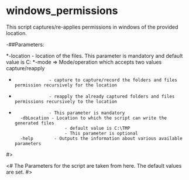 # windows_permissions

This script captures/re-applies permissions in windows of the provided location.

-##Parameters:

*-location  - location of the files. This parameter is mandatory and default value is C:
*-mode  => Mode/operation which accepts two values capture/reapply
*                  - capture to capture/record the folders and files permission recursively for the location
*                  - reapply the already captured folders and files permissions recursively to the location
*                  - This parameter is mandatory
        -dbLocation - Location to which the script can write the generated files
                         - default value is C:\TMP
                         - This parameter is optional
        -help        - Outputs the information about various available parameters
#>

<#
The Parameters for the script are taken from here. The default values are set.
#>
